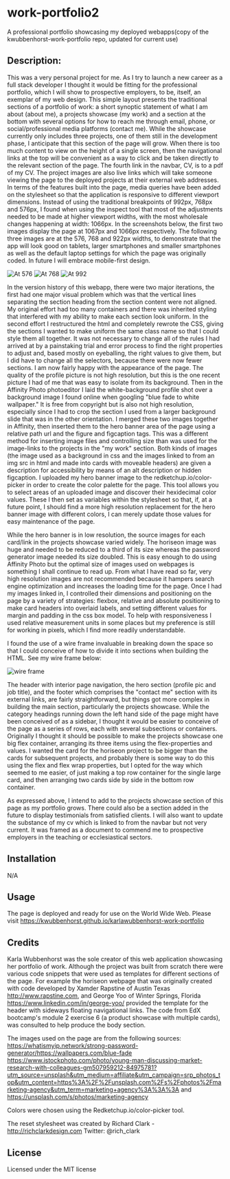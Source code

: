 # work-portfolio2
A professional portfolio showcasing my deployed webapps(copy of the kwubbenhorst-work-portfolio repo, updated for current use)

## Description:

This was a very personal project for me. As I try to launch a new career as a full stack developer I thought it would be fitting for the professional portfolio, which I will show to prospective employers, to be, itself, an exemplar of my web design. This simple layout presents the traditional sections of a portfolio of work: a short synoptic statement of what I am about (about me), a projects showcase (my work) and a section at the bottom with several options for how to reach me through email, phone, or social/professional media platforms (contact me). While the showcase currently only includes three projects, one of them still in the development phase, I anticipate that this section of the page will grow.  When there is too much content to view on the height of a single screen, then the navigational links at the top will be convenient as a way to click and be taken directly to the relevant section of the page. The fourth link in the navbar, CV, is to a pdf of my CV. The project images are also live links which will take someone viewing the page to the deployed projects at their external web addresses. In terms of the features built into the page, media queries have been added on the stylesheet so that the application is responsive to different viewport dimensions. Instead of using the traditional breakpoints of 992px, 768px and 576px, I found when using the inspect tool that most of the adjustments needed to be made at higher viewport widths, with the most wholesale changes happening at width: 1066px.  In the screenshots below, the first two images display the page at 1067px and 1066px respectively. The following three images are at the 576, 768 and 922px widths, to demonstrate that the app will look good on tablets, larger smartphones and smaller smartphones as well as the default laptop settings for which the page was originally coded. In future I will embrace mobile-first design.     

![At 576](https://github.com/kwubbenhorst/karlawubbenhorst-work-portfolio/assets/140316693/30b87bb9-495e-4c4b-b97c-f9cbd81fd812)
![At 768](https://github.com/kwubbenhorst/karlawubbenhorst-work-portfolio/assets/140316693/ce170aec-00d2-4800-9023-0a35012c45f2)
![At 992](https://github.com/kwubbenhorst/karlawubbenhorst-work-portfolio/assets/140316693/43eaf9c4-0b9c-4606-870f-b012f6fc7544)

In the version history of this webapp, there were two major iterations, the first had one major visual problem which was that the vertical lines separating the section heading from the section content were not aligned.  My original effort had too many containers and there was inherited styling that interfered with my ability to make each section look uniform.  In the second effort I restructured the html and completely rewrote the CSS, giving the sections I wanted to make uniform the same class name so that I could style them all together. It was not necessary to change all of the rules I had arrived at by a painstaking trial and error process to find the right properties to adjust and, based mostly on eyeballing, the right values to give them, but I did have to change all the selectors, because there were now fewer sections. I am now fairly happy with the appearance of the page. The quality of the profile picture is not high resolution, but this is the one recent picture I had of me that was easy to isolate from its background. Then in the Affinity Photo photoeditor I laid the white-background profile shot over a background image I found online when googling "blue fade to white wallpaper."  It is free from copyright but is also not high resolution, especially since I had to crop the section I used from a larger background slide that was in the other orientation. I merged these two images together in Affinity, then inserted them to the hero banner area of the page using a relative path url and the figure and figcaption tags. This was a different method for inserting image files and controlling size than was used for the image-links to the projects in the "my work" section. Both kinds of images (the image used as a background in css and the images linked to from an img src in html and made into cards with moveable headers) are given a description for accessibility by means of an alt description or hidden figcaption. I uploaded my hero banner image to the redketchup.io/color-picker in order to create the color palette for the page. This tool allows you to select areas of an uploaded image and discover their hexidecimal color values. These I then set as variables within the stylesheet so that, if, at a future point, I should find a more high resolution replacement for the hero banner image with different colors, I can merely update those values for easy maintenance of the page. 

While the hero banner is in low resolution, the source images for each card/link in the projects showcase varied widely.  The horiseon image was huge and needed to be reduced to a third of its size whereas the password generator image needed its size doubled. This is easy enough to do using Affinity Photo but the optimal size of images used on webpages is something I shall continue to read up. From what I have read so far, very high resolution images are not recommended because it hampers search engine optimization and increases the loading time for the page. Once I had my images linked in, I controlled their dimensions and positioning on the page by a variety of strategies: flexbox, relative and absolute positioning to make card headers into overlaid labels, and setting different values for margin and padding in the css box model. To help with responsiveness I used relative measurement units in some places but my preference is still for working in pixels, which I find more readily understandable. 

I found the use of a wire frame invaluable in breaking down the space so that I could conceive of how to divide it into sections when building the HTML. See my wire frame below:

![wire frame](https://github.com/kwubbenhorst/karlawubbenhorst-work-portfolio/assets/140316693/38dfd4a6-e2d9-4c23-b043-6b2ddbcb84a5)

The header with interior page navigation, the hero section (profile pic and job title), and the footer which comprises the "contact me" section with its external links, are fairly straightforward, but things got more complex in building the main section, particularly the projects showcase. While the category headings running down the left hand side of the page might have been conceived of as a sidebar, I thought it would be easier to conceive of the page as a series of rows, each with several subsections or containers. Originally I thought it should be possible to make the projects showcase one big flex container, arranging its three items using the flex-properties and values. I wanted the card for the horiseon project to be bigger than the cards for subsequent projects, and probably there is some way to do this using the flex and flex wrap properties, but I opted for the way which seemed to me easier, of just making a top row container for the single large card, and then arranging two cards side by side in the bottom row container.

As expressed above, I intend to add to the projects showcase section of this page as my portfolio grows. There could also be a section added in the future to display testimonials from satisfied clients. I will also want to update the substance of my cv which is linked to from the navbar but not very current. It was framed as a document to commend me to prospective employers in the teaching or ecclesiastical sectors.


## Installation

N/A

## Usage

The page is deployed and ready for use on the World Wide Web.  Please visit https://kwubbenhorst.github.io/karlawubbenhorst-work-portfolio 

## Credits

Karla Wubbenhorst was the sole creator of this web application showcasing her portfolio of work. Although the project was built from scratch there were various code snippets that were used as templates for different sections of the page.  For example the horiseon webpage that was originally created with code developed by Xamder Rapstine of Austin Texas http://www.rapstine.com, and George Yoo of Winter Springs, Florida https://www.linkedin.com/in/george-yoo/ provided the template for the header with sideways floating navigational links. The code from EdX bootcamp's module 2 exercise 6 (a product showcase with multiple cards), was consulted to help produce the body section. 

The images used on the page are from the following sources:
https://whatismyip.network/strong-password-generator/https://wallpapers.com/blue-fade
https://www.istockphoto.com/photo/young-man-discussing-market-research-with-colleagues-gm507959212-84975781?utm_source=unsplash&utm_medium=affiliate&utm_campaign=srp_photos_top&utm_content=https%3A%2F%2Funsplash.com%2Fs%2Fphotos%2Fmarketing-agency&utm_term=marketing+agency%3A%3A%3A and
https://unsplash.com/s/photos/marketing-agency

Colors were chosen using the Redketchup.io/color-picker tool.

The reset stylesheet was created by Richard Clark - http://richclarkdesign.com  Twitter: @rich_clark

## License

Licensed under the MIT license
